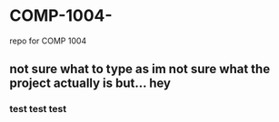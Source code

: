 # COMP-1004-
repo for COMP 1004
## not sure what to type as im not sure what the project actually is but... hey
### test test test